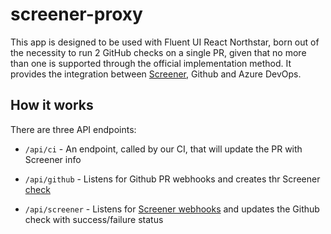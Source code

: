 # screener-proxy

This app is designed to be used with Fluent UI React Northstar, born out of the necessity to run 2 GitHub checks on a single PR, given that no more than one is supported through the official implementation method.
It provides the integration between [Screener](https://screener.io/), Github and Azure DevOps.

## How it works

There are three API endpoints:

- `/api/ci` - An endpoint, called by our CI, that will update the PR with Screener info

- `/api/github` - Listens for Github PR webhooks and creates thr Screener [check](https://docs.github.com/en/rest/reference/checks)

- `/api/screener` - Listens for [Screener webhooks](https://screener.io/v2/docs/webhooks) and updates the Github check with success/failure status
